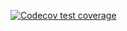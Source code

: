 <!-- badges: start -->
[![Codecov test coverage](https://codecov.io/gh/JWiley/brmsmargins/branch/main/graph/badge.svg)](https://codecov.io/gh/JWiley/brmsmargins?branch=main)
<!-- badges: end -->

